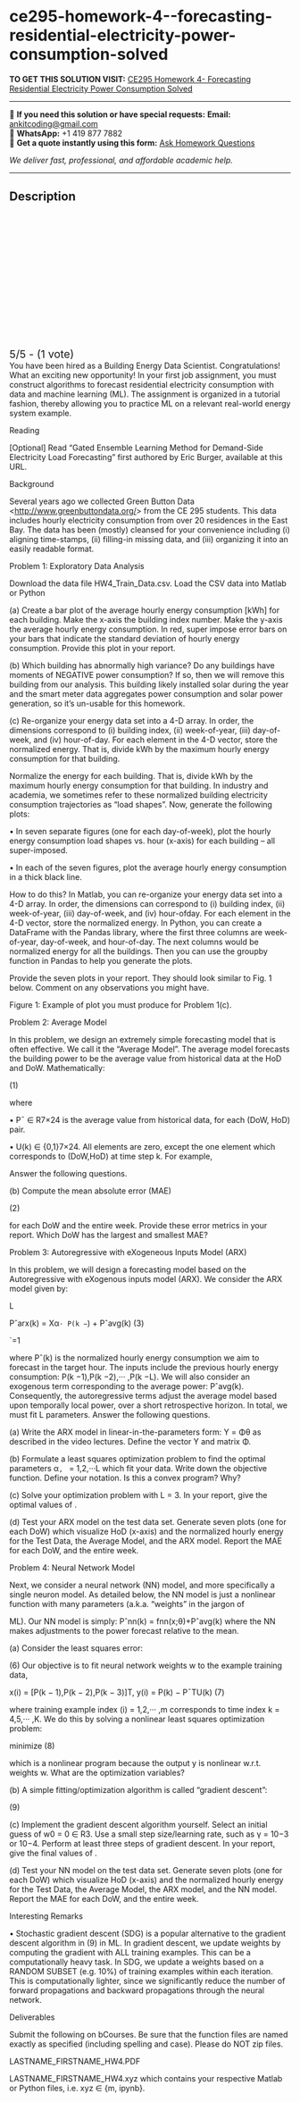 # ce295-homework-4--forecasting-residential-electricity-power-consumption-solved
**TO GET THIS SOLUTION VISIT:** [CE295 Homework 4- Forecasting Residential Electricity Power Consumption Solved](https://www.ankitcodinghub.com/product/ce295-hw-4-forecasting-residential-electricity-power-consumption-solved-2/)


---

📩 **If you need this solution or have special requests:** **Email:** ankitcoding@gmail.com  
📱 **WhatsApp:** +1 419 877 7882  
📄 **Get a quote instantly using this form:** [Ask Homework Questions](https://www.ankitcodinghub.com/services/ask-homework-questions/)

*We deliver fast, professional, and affordable academic help.*

---

<h2>Description</h2>



<div class="kk-star-ratings kksr-auto kksr-align-center kksr-valign-top" data-payload="{&quot;align&quot;:&quot;center&quot;,&quot;id&quot;:&quot;119333&quot;,&quot;slug&quot;:&quot;default&quot;,&quot;valign&quot;:&quot;top&quot;,&quot;ignore&quot;:&quot;&quot;,&quot;reference&quot;:&quot;auto&quot;,&quot;class&quot;:&quot;&quot;,&quot;count&quot;:&quot;1&quot;,&quot;legendonly&quot;:&quot;&quot;,&quot;readonly&quot;:&quot;&quot;,&quot;score&quot;:&quot;5&quot;,&quot;starsonly&quot;:&quot;&quot;,&quot;best&quot;:&quot;5&quot;,&quot;gap&quot;:&quot;4&quot;,&quot;greet&quot;:&quot;Rate this product&quot;,&quot;legend&quot;:&quot;5\/5 - (1 vote)&quot;,&quot;size&quot;:&quot;24&quot;,&quot;title&quot;:&quot;CE295 Homework 4- Forecasting Residential Electricity Power Consumption Solved&quot;,&quot;width&quot;:&quot;138&quot;,&quot;_legend&quot;:&quot;{score}\/{best} - ({count} {votes})&quot;,&quot;font_factor&quot;:&quot;1.25&quot;}">

<div class="kksr-stars">

<div class="kksr-stars-inactive">
            <div class="kksr-star" data-star="1" style="padding-right: 4px">


<div class="kksr-icon" style="width: 24px; height: 24px;"></div>
        </div>
            <div class="kksr-star" data-star="2" style="padding-right: 4px">


<div class="kksr-icon" style="width: 24px; height: 24px;"></div>
        </div>
            <div class="kksr-star" data-star="3" style="padding-right: 4px">


<div class="kksr-icon" style="width: 24px; height: 24px;"></div>
        </div>
            <div class="kksr-star" data-star="4" style="padding-right: 4px">


<div class="kksr-icon" style="width: 24px; height: 24px;"></div>
        </div>
            <div class="kksr-star" data-star="5" style="padding-right: 4px">


<div class="kksr-icon" style="width: 24px; height: 24px;"></div>
        </div>
    </div>

<div class="kksr-stars-active" style="width: 138px;">
            <div class="kksr-star" style="padding-right: 4px">


<div class="kksr-icon" style="width: 24px; height: 24px;"></div>
        </div>
            <div class="kksr-star" style="padding-right: 4px">


<div class="kksr-icon" style="width: 24px; height: 24px;"></div>
        </div>
            <div class="kksr-star" style="padding-right: 4px">


<div class="kksr-icon" style="width: 24px; height: 24px;"></div>
        </div>
            <div class="kksr-star" style="padding-right: 4px">


<div class="kksr-icon" style="width: 24px; height: 24px;"></div>
        </div>
            <div class="kksr-star" style="padding-right: 4px">


<div class="kksr-icon" style="width: 24px; height: 24px;"></div>
        </div>
    </div>
</div>


<div class="kksr-legend" style="font-size: 19.2px;">
            5/5 - (1 vote)    </div>
    </div>
You have been hired as a Building Energy Data Scientist. Congratulations! What an exciting new opportunity! In your first job assignment, you must construct algorithms to forecast residential electricity consumption with data and machine learning (ML). The assignment is organized in a tutorial fashion, thereby allowing you to practice ML on a relevant real-world energy system example.

Reading

[Optional] Read “Gated Ensemble Learning Method for Demand-Side Electricity Load Forecasting” first authored by Eric Burger, available at this URL.

Background

Several years ago we collected Green Button Data &lt;http://www.greenbuttondata.org/&gt; from the CE 295 students. This data includes hourly electricity consumption from over 20 residences in the East Bay. The data has been (mostly) cleansed for your convenience including (i) aligning time-stamps, (ii) filling-in missing data, and (iii) organizing it into an easily readable format.

Problem 1: Exploratory Data Analysis

Download the data file HW4_Train_Data.csv. Load the CSV data into Matlab or Python

(a) Create a bar plot of the average hourly energy consumption [kWh] for each building. Make the x-axis the building index number. Make the y-axis the average hourly energy consumption. In red, super impose error bars on your bars that indicate the standard deviation of hourly energy consumption. Provide this plot in your report.

(b) Which building has abnormally high variance? Do any buildings have moments of NEGATIVE power consumption? If so, then we will remove this building from our analysis. This building likely installed solar during the year and the smart meter data aggregates power consumption and solar power generation, so it’s un-usable for this homework.

(c) Re-organize your energy data set into a 4-D array. In order, the dimensions correspond to (i) building index, (ii) week-of-year, (iii) day-of-week, and (iv) hour-of-day. For each element in the 4-D vector, store the normalized energy. That is, divide kWh by the maximum hourly energy consumption for that building.

Normalize the energy for each building. That is, divide kWh by the maximum hourly energy consumption for that building. In industry and academia, we sometimes refer to these normalized building electricity consumption trajectories as “load shapes”. Now, generate the following plots:

• In seven separate figures (one for each day-of-week), plot the hourly energy consumption load shapes vs. hour (x-axis) for each building – all super-imposed.

• In each of the seven figures, plot the average hourly energy consumption in a thick black line.

How to do this? In Matlab, you can re-organize your energy data set into a 4-D array. In order, the dimensions can correspond to (i) building index, (ii) week-of-year, (iii) day-of-week, and (iv) hour-ofday. For each element in the 4-D vector, store the normalized energy. In Python, you can create a DataFrame with the Pandas library, where the first three columns are week-of-year, day-of-week, and hour-of-day. The next columns would be normalized energy for all the buildings. Then you can use the groupby function in Pandas to help you generate the plots.

Provide the seven plots in your report. They should look similar to Fig. 1 below. Comment on any observations you might have.

Figure 1: Example of plot you must produce for Problem 1(c).

Problem 2: Average Model

In this problem, we design an extremely simple forecasting model that is often effective. We call it the “Average Model”. The average model forecasts the building power to be the average value from historical data at the HoD and DoW. Mathematically:

(1)

where

• P¯ ∈ R7×24 is the average value from historical data, for each (DoW, HoD) pair.

• U(k) ∈ {0,1}7×24. All elements are zero, except the one element which corresponds to (DoW,HoD) at time step k. For example,

Answer the following questions.

(b) Compute the mean absolute error (MAE)

(2)

for each DoW and the entire week. Provide these error metrics in your report. Which DoW has the largest and smallest MAE?

Problem 3: Autoregressive with eXogeneous Inputs Model (ARX)

In this problem, we will design a forecasting model based on the Autoregressive with eXogenous inputs model (ARX). We consider the ARX model given by:

L

Pˆarx(k) = Xα` · P(k − `) + Pˆavg(k) (3)

`=1

where Pˆ(k) is the normalized hourly energy consumption we aim to forecast in the target hour. The inputs include the previous hourly energy consumption: P(k −1),P(k −2),··· ,P(k −L). We will also consider an exogenous term corresponding to the average power: Pˆavg(k). Consequently, the autoregressive terms adjust the average model based upon temporally local power, over a short retrospective horizon. In total, we must fit L parameters. Answer the following questions.

(a) Write the ARX model in linear-in-the-parameters form: Y = Φθ as described in the video lectures. Define the vector Y and matrix Φ.

(b) Formulate a least squares optimization problem to find the optimal parameters α`, ` = 1,2,···L which fit your data. Write down the objective function. Define your notation. Is this a convex program? Why?

(c) Solve your optimization problem with L = 3. In your report, give the optimal values of .

(d) Test your ARX model on the test data set. Generate seven plots (one for each DoW) which visualize HoD (x-axis) and the normalized hourly energy for the Test Data, the Average Model, and the ARX model. Report the MAE for each DoW, and the entire week.

Problem 4: Neural Network Model

Next, we consider a neural network (NN) model, and more specifically a single neuron model. As detailed below, the NN model is just a nonlinear function with many parameters (a.k.a. “weights” in the jargon of

ML). Our NN model is simply: Pˆnn(k) = fnn(x;θ)+Pˆavg(k) where the NN makes adjustments to the power forecast relative to the mean.

(a) Consider the least squares error:

(6) Our objective is to fit neural network weights w to the example training data,

x(i) = [P(k − 1),P(k − 2),P(k − 3)]T, y(i) = P(k) − P¯TU(k) (7)

where training example index (i) = 1,2,··· ,m corresponds to time index k = 4,5,··· ,K. We do this by solving a nonlinear least squares optimization problem:

minimize (8)

which is a nonlinear program because the output y is nonlinear w.r.t. weights w. What are the optimization variables?

(b) A simple fitting/optimization algorithm is called “gradient descent”:

(9)

(c) Implement the gradient descent algorithm yourself. Select an initial guess of w0 = 0 ∈ R3. Use a small step size/learning rate, such as γ = 10−3 or 10−4. Perform at least three steps of gradient descent. In your report, give the final values of .

(d) Test your NN model on the test data set. Generate seven plots (one for each DoW) which visualize HoD (x-axis) and the normalized hourly energy for the Test Data, the Average Model, the ARX model, and the NN model. Report the MAE for each DoW, and the entire week.

Interesting Remarks

• Stochastic gradient descent (SDG) is a popular alternative to the gradient descent algorithm in (9) in ML. In gradient descent, we update weights by computing the gradient with ALL training examples. This can be a computationally heavy task. In SDG, we update a weights based on a RANDOM SUBSET (e.g. 10%) of training examples within each iteration. This is computationally lighter, since we significantly reduce the number of forward propagations and backward propagations through the neural network.

Deliverables

Submit the following on bCourses. Be sure that the function files are named exactly as specified (including spelling and case). Please do NOT zip files.

LASTNAME_FIRSTNAME_HW4.PDF

LASTNAME_FIRSTNAME_HW4.xyz which contains your respective Matlab or Python files, i.e. xyz ∈ {m, ipynb}.
